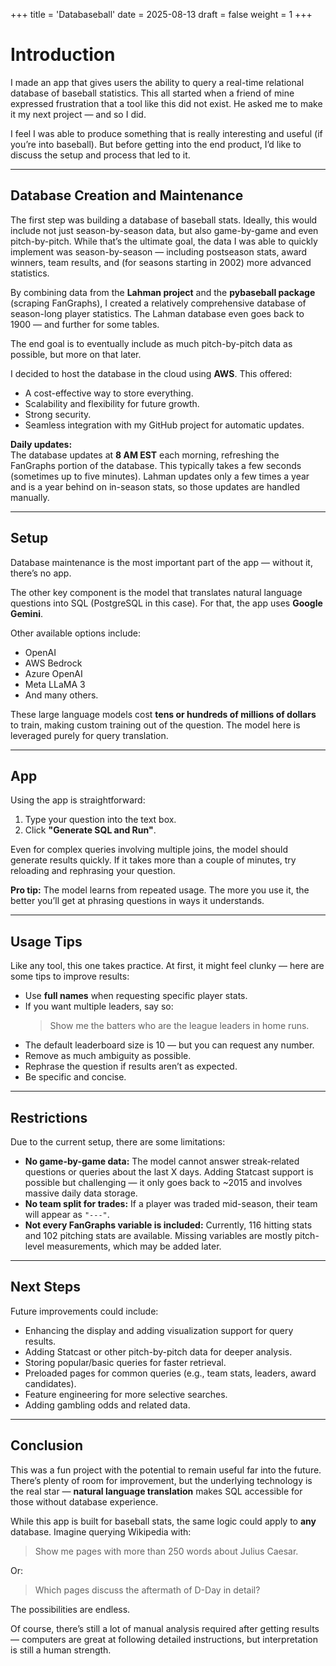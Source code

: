 +++
title = 'Databaseball'
date = 2025-08-13
draft = false
weight = 1
+++

# Introduction

I made an app that gives users the ability to query a real-time relational database of baseball statistics. This all started when a friend of mine expressed frustration that a tool like this did not exist. He asked me to make it my next project — and so I did.  

I feel I was able to produce something that is really interesting and useful (if you’re into baseball). But before getting into the end product, I’d like to discuss the setup and process that led to it.

---

## Database Creation and Maintenance

The first step was building a database of baseball stats. Ideally, this would include not just season-by-season data, but also game-by-game and even pitch-by-pitch. While that’s the ultimate goal, the data I was able to quickly implement was season-by-season — including postseason stats, award winners, team results, and (for seasons starting in 2002) more advanced statistics.  

By combining data from the **Lahman project** and the **pybaseball package** (scraping FanGraphs), I created a relatively comprehensive database of season-long player statistics. The Lahman database even goes back to 1900 — and further for some tables.  

The end goal is to eventually include as much pitch-by-pitch data as possible, but more on that later.

I decided to host the database in the cloud using **AWS**. This offered:

- A cost-effective way to store everything.
- Scalability and flexibility for future growth.
- Strong security.
- Seamless integration with my GitHub project for automatic updates.

**Daily updates:**  
The database updates at **8 AM EST** each morning, refreshing the FanGraphs portion of the database. This typically takes a few seconds (sometimes up to five minutes). Lahman updates only a few times a year and is a year behind on in-season stats, so those updates are handled manually.

---

## Setup

Database maintenance is the most important part of the app — without it, there’s no app.  

The other key component is the model that translates natural language questions into SQL (PostgreSQL in this case). For that, the app uses **Google Gemini**.  

Other available options include:

- OpenAI  
- AWS Bedrock  
- Azure OpenAI  
- Meta LLaMA 3  
- And many others.

These large language models cost **tens or hundreds of millions of dollars** to train, making custom training out of the question. The model here is leveraged purely for query translation.

---

## App

Using the app is straightforward:

1. Type your question into the text box.  
2. Click **"Generate SQL and Run"**.  

Even for complex queries involving multiple joins, the model should generate results quickly. If it takes more than a couple of minutes, try reloading and rephrasing your question.  

**Pro tip:** The model learns from repeated usage. The more you use it, the better you’ll get at phrasing questions in ways it understands.

---

## Usage Tips

Like any tool, this one takes practice. At first, it might feel clunky — here are some tips to improve results:

- Use **full names** when requesting specific player stats.  
- If you want multiple leaders, say so:  
  > Show me the batters who are the league leaders in home runs.  
- The default leaderboard size is 10 — but you can request any number.  
- Remove as much ambiguity as possible.  
- Rephrase the question if results aren’t as expected.  
- Be specific and concise.

---

## Restrictions

Due to the current setup, there are some limitations:

- **No game-by-game data:** The model cannot answer streak-related questions or queries about the last X days. Adding Statcast support is possible but challenging — it only goes back to ~2015 and involves massive daily data storage.  
- **No team split for trades:** If a player was traded mid-season, their team will appear as `"---"`.  
- **Not every FanGraphs variable is included:** Currently, 116 hitting stats and 102 pitching stats are available. Missing variables are mostly pitch-level measurements, which may be added later.

---

## Next Steps

Future improvements could include:

- Enhancing the display and adding visualization support for query results.  
- Adding Statcast or other pitch-by-pitch data for deeper analysis.  
- Storing popular/basic queries for faster retrieval.  
- Preloaded pages for common queries (e.g., team stats, leaders, award candidates).  
- Feature engineering for more selective searches.  
- Adding gambling odds and related data.

---

## Conclusion

This was a fun project with the potential to remain useful far into the future. There’s plenty of room for improvement, but the underlying technology is the real star — **natural language translation** makes SQL accessible for those without database experience.

While this app is built for baseball stats, the same logic could apply to **any** database. Imagine querying Wikipedia with:  

> Show me pages with more than 250 words about Julius Caesar.  

Or:  

> Which pages discuss the aftermath of D-Day in detail?  

The possibilities are endless.  

Of course, there’s still a lot of manual analysis required after getting results — computers are great at following detailed instructions, but interpretation is still a human strength.

